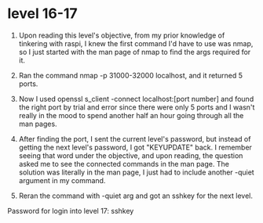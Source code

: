 # level 16-17

1. Upon reading this level's objective, from my prior knowledge of tinkering with raspi, I knew the first command I'd have to use was nmap, so I just started with the man page of nmap to find the args required for it.

2. Ran the command nmap -p 31000-32000 localhost, and it returned 5 ports.

3. Now I used openssl s_client -connect localhost:[port number] and found the right port by trial and error since there were only 5 ports and I wasn't really in the mood to spend another half an hour going through all the man pages.

4. After finding the port, I sent the current level's password, but instead of getting the next level's password, I got "KEYUPDATE" back. I remember seeing that word under the objective, and upon reading, the question asked me to see the connected commands in the man page. The solution was literally in the man page, I just had to include another -quiet argument in my command.

5. Reran the command with -quiet arg and got an sshkey for the next level.

Password for login into level 17: sshkey